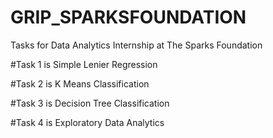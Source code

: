 # GRIP_SPARKSFOUNDATION
Tasks for Data Analytics Internship at The Sparks Foundation

#Task 1 is Simple Lenier Regression

#Task 2 is K Means Classification

#Task 3 is Decision Tree Classification 

#Task 4 is Exploratory Data Analytics
